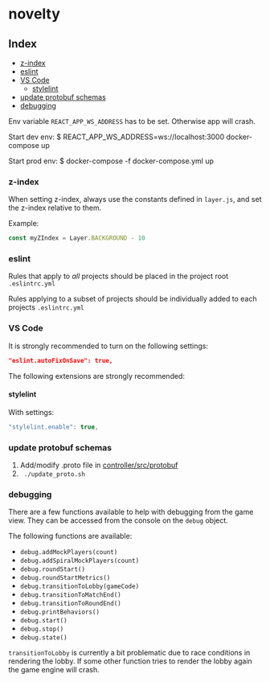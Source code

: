 # novelty

## Index
* [z-index](#z-index)
* [eslint](#eslint)
* [VS Code](#vs-code)
   * [stylelint](#stylelint)
* [update protobuf schemas](#update-protobuf-schemas)
* [debugging](#debugging)

Env variable `REACT_APP_WS_ADDRESS` has to be set. 
Otherwise app will crash.

Start dev env:
$ REACT_APP_WS_ADDRESS=ws://localhost:3000 docker-compose up

Start prod env:
$ docker-compose -f docker-compose.yml up

### z-index

When setting z-index, always use the constants defined in `layer.js`, and set the z-index relative to them.

Example:

```js
const myZIndex = Layer.BACKGROUND - 10
```

### eslint

Rules that apply to _all_ projects should be placed in the project root `.eslintrc.yml`

Rules applying to a subset of projects should be individually added to each projects `.eslintrc.yml`

### VS Code

It is strongly recommended to turn on the following settings:

```json
"eslint.autoFixOnSave": true,
```

The following extensions are strongly recommended:

#### stylelint

With settings:

```js
"stylelint.enable": true,
```

### update protobuf schemas
1. Add/modify .proto file in [controller/src/protobuf](controller/src/protobuf)
1. ` ./update_proto.sh`

### debugging
There are a few functions available to help with debugging from the game view.
They can be accessed from the console on the `debug` object.

The following functions are available:

* `debug.addMockPlayers(count)`
* `debug.addSpiralMockPlayers(count)`
* `debug.roundStart()`
* `debug.roundStartMetrics()`
* `debug.transitionToLobby(gameCode)`
* `debug.transitionToMatchEnd()`
* `debug.transitionToRoundEnd()`
* `debug.printBehaviors()`
* `debug.start()`
* `debug.stop()`
* `debug.state()`

`transitionToLobby` is currently a bit problematic due to race conditions in rendering the lobby.
If some other function tries to render the lobby again the game engine will crash.
